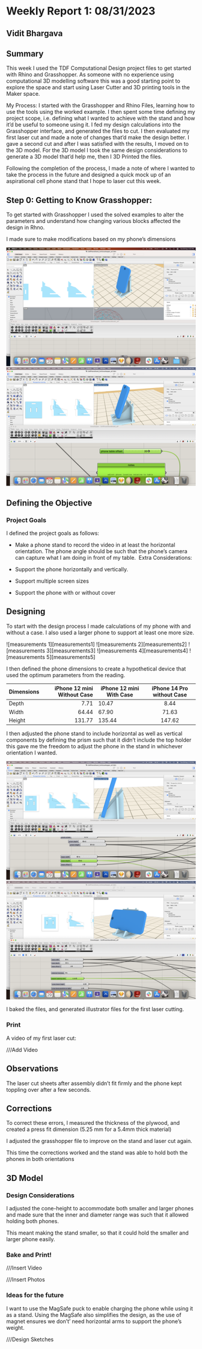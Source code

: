 # Weekly Report 1: 08/31/2023
## Vidit Bhargava

## Summary

This week I used the TDF Computational Design project files to get started with Rhino and Grasshopper. As someone with no experience using computational 3D modelling software this was a good starting point to explore the space and start using Laser Cutter and 3D printing tools in the Maker space.

My Process: 
I started with the Grasshopper and Rhino Files, learning how to use the tools using the worked example. I then spent some time defining my project scope, i.e. defining what I wanted to achieve with the stand and how it’d be useful to someone using it. I fed my design calculations into the Grasshopper interface, and generated the files to cut. I then evaluated my first laser cut and made a note of changes that’d make the design better. I gave a second cut and after I was satisfied with the results, I moved on to the 3D model. For the 3D model I took the same design considerations to generate a 3D model that’d help me, then I 3D Printed the files.

Following the completion of the process, I made a note of where I wanted to take the process in the future and designed a quick mock up of an aspirational cell phone stand that I hope to laser cut this week.

## Step 0: Getting to Know Grasshopper:

To get started with Grasshopper I used the solved examples to alter the parameters and understand how changing various blocks affected the design in Rhno.

I made sure to make modifications based on my phone’s dimensions

![Grass Hopper 1][grasshopper1]
![Grass Hopper 2][grasshopper4]

##  Defining the Objective

### Project Goals
I defined the project goals as follows: 
- Make a phone stand to record the video in at least the horizontal orientation. The phone angle should be such that the phone’s camera can capture what I am doing in front of my table. 
Extra Considerations:

- Support the phone horizontally and vertically.
- Support multiple screen sizes
- Support the phone with or without cover

## Designing

To start with the design process I made calculations of my phone with and without a case. I also used a larger phone to support at least one more size.

![measurements 1][measurements1]
![measurements 2][measurements2]
![measurements 3][measurements3]
![measurements 4][measurements4]
![measurements 5][measurements5]



I then defined the phone dimensions to create a hypothetical device that used the optimum parameters from the reading.

|Dimensions | iPhone 12 mini Without Case	| iPhone 12 mini With Case | iPhone 14 Pro without Case |
|---------- | --------------------------: | ------------------------ |:--------------------------:|
|Depth      | 7.71                        | 10.47                    | 8.44                       |
|Width      | 64.44                       | 67.90                    | 71.63                      |
|Height     | 131.77                      | 135.44                   | 147.62                     |



I then adjusted the phone stand to include horizontal as well as vertical components by defining the prism such that it didn’t include the top holder this gave me the freedom to adjust the phone in the stand in whichever orientation I wanted.

![Grass Hopper 3][grasshopper2]
![Grass Hopper 4][grasshopper3]

I baked the files, and generated illustrator files for the first laser cutting.

### Print
A video of my first laser cut:

///Add Video

## Observations

The laser cut sheets after assembly didn’t fit firmly and the phone kept toppling over after a few seconds.


## Corrections

To correct these errors, I measured the thickness of the plywood, and created a press fit dimension (5.25 mm for a 5.4mm thick material) 

I adjusted the grasshopper file to improve on the stand and laser cut again.

This time the corrections worked and the stand was able to hold both the phones in both orientations

## 3D Model

### Design Considerations

I adjusted the cone-height to accommodate both smaller and larger phones and made sure that the inner and diameter range was such that it allowed holding both phones. 

This meant making the stand smaller, so that it could hold the smaller and 
larger phone easily.

### Bake and Print!

///Insert Video

///Insert Photos

### Ideas for the future
I want to use the MagSafe puck to enable charging the phone while using it as a stand. Using the MagSafe also simplifies the design, as the use of magnet ensures we don’t’ need horizontal arms to support the phone’s weight.

///Design Sketches

[grasshopper1]: weekly-reports/img20230831/Grasshopper_1.png
[grasshopper2]: weekly-reports/img20230831/Grasshopper_2.png
[grasshopper3]: weekly-reports/img20230831/Grasshopper_3.png
[grasshopper4]: weekly-reports/img20230831/Grasshopper_4.png

[ultimaker]: weekly-reports/img20230831/Ultimaker_1.png

[measurement1]: weekly-reports/img20230831/phone_small_1.png
[measurement2]: weekly-reports/img20230831/phone_small_2.png
[measurement3]: weekly-reports/img20230831/phone_small_3.png
[measurement4]: weekly-reports/img20230831/phone_large_1.png
[measurement5]: weekly-reports/img20230831/phone_large_2.png


[designFail1]: weekly-reports/img20230831/Design_fail_1.png
[designFail2]: weekly-reports/img20230831/Design_fail_2.png
[designFail3]: weekly-reports/img20230831/Design_fail_3.png
[designFail4]: weekly-reports/img20230831/Design_fail_4.png

[correction]: weekly-reports/img20230831/corrections_1.png

[finalStand1]: weekly-reports/img20230831/finalStand_1.png
[finalStand2]: weekly-reports/img20230831/finalStand_2.png
[finalStand3]: weekly-reports/img20230831/finalStand_3.png

[3D1]: weekly-reports/img20230831/3D_1.png
[3D2]: weekly-reports/img20230831/3D_2.png
[3D3]: weekly-reports/img20230831/3D_3.png

[videoLaser]: https://www.youtube.com/watch?v=1GZ71lY4LRw
[video3D]: https://www.youtube.com/watch?v=6rePAKOlDkU

